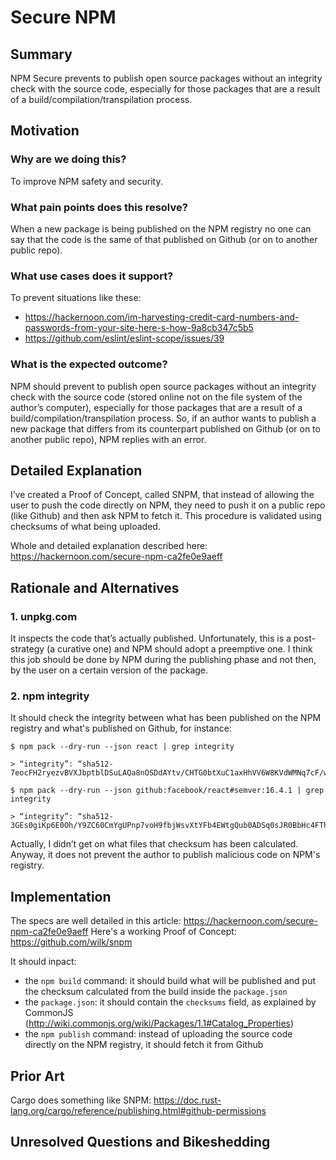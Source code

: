 # Secure NPM

## Summary

NPM Secure prevents to publish open source packages without an integrity check with the source code, especially for those packages that are a result of a build/compilation/transpilation process.

## Motivation

### Why are we doing this?
To improve NPM safety and security.

### What pain points does this resolve?
When a new package is being published on the NPM registry no one can say that the code is the same of that published on Github (or on to another public repo).

### What use cases does it support?
To prevent situations like these:

- https://hackernoon.com/im-harvesting-credit-card-numbers-and-passwords-from-your-site-here-s-how-9a8cb347c5b5
- https://github.com/eslint/eslint-scope/issues/39

### What is the expected outcome?
NPM should prevent to publish open source packages without an integrity check with the source code (stored online not on the file system of the author’s computer), especially for those packages that are a result of a build/compilation/transpilation process.
So, if an author wants to publish a new package that differs from its counterpart published on Github (or on to another public repo), NPM replies with an error.

## Detailed Explanation

I’ve created a Proof of Concept, called SNPM, that instead of allowing the user to push the code directly on NPM, they need to push it on a public repo (like Github) and then ask NPM to fetch it.
This procedure is validated using checksums of what being uploaded.

Whole and detailed explanation described here: https://hackernoon.com/secure-npm-ca2fe0e9aeff

## Rationale and Alternatives

### 1. unpkg.com
It inspects the code that’s actually published.
Unfortunately, this is a post-strategy (a curative one) and NPM should adopt a preemptive one.
I think this job should be done by NPM during the publishing phase and not then, by the user on a certain version of the package.

### 2. npm integrity
It should check the integrity between what has been published on the NPM registry and what's published on Github, for instance:

```
$ npm pack --dry-run --json react | grep integrity

> “integrity”: “sha512-7eocFH2ryezvBVXJbptblDSuLAQa8nOSDdAYtv/CHTG0btXuC1axHhVV6W8KVdWMNq7cF/w9Z/xVuoEK6IzXhQ==”,

$ npm pack --dry-run --json github:facebook/react#semver:16.4.1 | grep integrity

> “integrity”: “sha512-3GEs0giKp6E0Oh/Y9ZC60CmYgUPnp7voH9fbjWsvXtYFb4EWtgQub0ADSq0sJR0BbHc4FThLLtzlcFaFXIorwg==”,
```

Actually, I didn’t get on what files that checksum has been calculated.
Anyway, it does not prevent the author to publish malicious code on NPM's registry.

## Implementation

The specs are well detailed in this article: https://hackernoon.com/secure-npm-ca2fe0e9aeff
Here's a working Proof of Concept: https://github.com/wilk/snpm

It should inpact:
- the `npm build` command: it should build what will be published and put the checksum calculated from the build inside the `package.json`
- the `package.json`: it should contain the `checksums` field, as explained by CommonJS (http://wiki.commonjs.org/wiki/Packages/1.1#Catalog_Properties)
- the `npm publish` command: instead of uploading the source code directly on the NPM registry, it should fetch it from Github

## Prior Art
Cargo does something like SNPM: https://doc.rust-lang.org/cargo/reference/publishing.html#github-permissions

## Unresolved Questions and Bikeshedding
